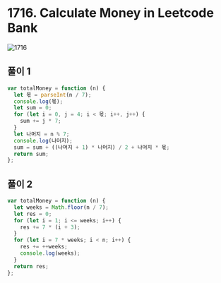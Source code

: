 # 1716. Calculate Money in Leetcode Bank

![1716](https://user-images.githubusercontent.com/63354527/108439154-12bc7900-7294-11eb-9ae2-4da09caebf06.PNG)

## 풀이 1

```javascript
var totalMoney = function (n) {
  let 몫 = parseInt(n / 7);
  console.log(몫);
  let sum = 0;
  for (let i = 0, j = 4; i < 몫; i++, j++) {
    sum += j * 7;
  }
  let 나머지 = n % 7;
  console.log(나머지);
  sum = sum + ((나머지 + 1) * 나머지) / 2 + 나머지 * 몫;
  return sum;
};
```

## 풀이 2

```javascript
var totalMoney = function (n) {
  let weeks = Math.floor(n / 7);
  let res = 0;
  for (let i = 1; i <= weeks; i++) {
    res += 7 * (i + 3);
  }
  for (let i = 7 * weeks; i < n; i++) {
    res += ++weeks;
    console.log(weeks);
  }
  return res;
};
```
